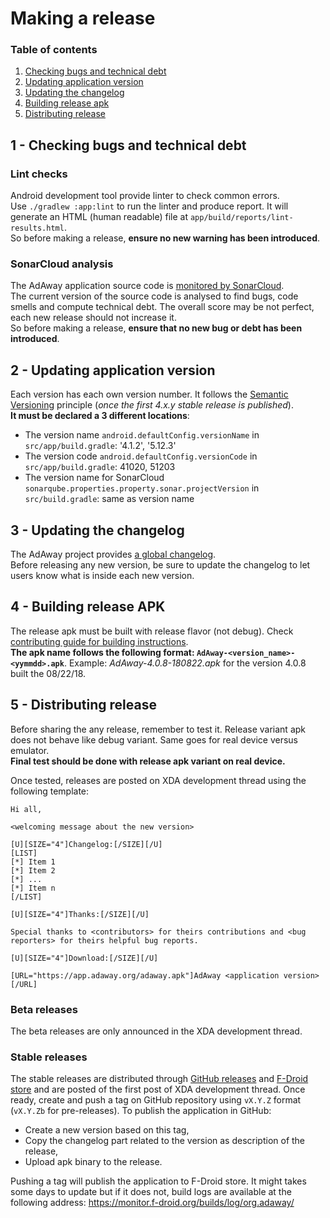 # Making a release

### Table of contents

1. [Checking bugs and technical debt](#1---checking-bugs-and-technical-debt)
2. [Updating application version](#2---updating-application-version)
3. [Updating the changelog](#3---updating-the-changelog)
3. [Building release apk](#4---building-release-apk)
4. [Distributing release](#5---distributing-release)

## 1 - Checking bugs and technical debt

### Lint checks
Android development tool provide linter to check common errors.    
Use `./gradlew :app:lint` to run the linter and produce report.
It will generate an HTML (human readable) file at `app/build/reports/lint-results.html`.    
So before making a release, **ensure no new warning has been introduced**.

### SonarCloud analysis
The AdAway application source code is [monitored by SonarCloud](https://sonarcloud.io/dashboard?id=org.adaway).    
The current version of the source code is analysed to find bugs, code smells and compute technical debt.
The overall score may be not perfect, each new release should not increase it.    
So before making a release, **ensure that no new bug or debt has been introduced**.

## 2 - Updating application version

Each version has each own version number.
It follows the [Semantic Versioning](https://semver.org/) principle (_once the first 4.x.y stable release is published_).    
**It must be declared a 3 different locations**:

* The version name `android.defaultConfig.versionName` in `src/app/build.gradle`: '4.1.2', '5.12.3'
* The version code `android.defaultConfig.versionCode` in `src/app/build.gradle`: 41020, 51203
* The version name for SonarCloud `sonarqube.properties.property.sonar.projectVersion` in `src/build.gradle`: same as version name

## 3 - Updating the changelog

The AdAway project provides [a global changelog](CHANGELOG.md).  
Before releasing any new version, be sure to update the changelog to let users know what is inside each new version.

## 4 - Building release APK

The release apk must be built with release flavor (not debug). Check [contributing guide for building instructions](CONTRIBUTING.md#building-the-project).    
**The apk name follows the following format: `AdAway-<version_name>-<yymmdd>.apk`**.
Example: _AdAway-4.0.8-180822.apk_ for the version 4.0.8 built the 08/22/18.

## 5 - Distributing release

Before sharing the any release, remember to test it.
Release variant apk does not behave like debug variant.
Same goes for real device versus emulator.  
**Final test should be done with release apk variant on real device.**

Once tested, releases are posted on XDA development thread using the following template:
```
Hi all,

<welcoming message about the new version>

[U][SIZE="4"]Changelog:[/SIZE][/U]
[LIST]
[*] Item 1
[*] Item 2
[*] ...
[*] Item n
[/LIST]

[U][SIZE="4"]Thanks:[/SIZE][/U]

Special thanks to <contributors> for theirs contributions and <bug reporters> for theirs helpful bug reports.

[U][SIZE="4"]Download:[/SIZE][/U]

[URL="https://app.adaway.org/adaway.apk"]AdAway <application version>[/URL]
```

### Beta releases

The beta releases are only announced in the XDA development thread.

### Stable releases

The stable releases are distributed through [GitHub releases](https://github.com/AdAway/AdAway/releases) and [F-Droid store](https://f-droid.org/packages/org.adaway/) and are posted of the first post of XDA development thread.
Once ready, create and push a tag on GitHub repository using  `vX.Y.Z` format (`vX.Y.Zb` for pre-releases).
To publish the application in GitHub:

* Create a new version based on this tag,
* Copy the changelog part related to the version as description of the release,
* Upload apk binary to the release.

Pushing a tag will publish the application to F-Droid store.
It might takes some days to update but if it does not, build logs are available at the following address: https://monitor.f-droid.org/builds/log/org.adaway/<versioncode>
